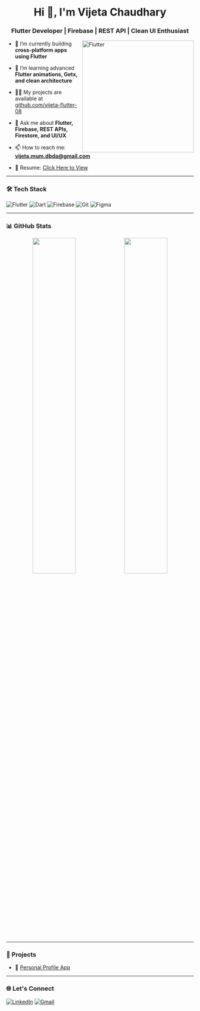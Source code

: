 <h1 align="center">Hi 👋, I'm Vijeta Chaudhary</h1>
<h3 align="center">Flutter Developer | Firebase | REST API | Clean UI Enthusiast</h3>

<img align="right" alt="Flutter" width="300" src="https://cdn.dribbble.com/users/1078347/screenshots/4171367/media/5c826be61c18c277dc0c8fbe2f6b8c6f.gif" />

- 🔭 I’m currently building **cross-platform apps using Flutter**

- 🌱 I’m learning advanced **Flutter animations, Getx, and clean architecture**

- 👨‍💻 My projects are available at [github.com/vijeta-flutter-08](https://github.com/vijeta-flutter-08)

- 💬 Ask me about **Flutter, Firebase, REST APIs, Firestore, and UI/UX**

- 📫 How to reach me: **vijeta.mum.dbda@gmail.com**

- 📄 Resume: [Click Here to View](#) <!-- add Google Drive or PDF link -->

---

### 🛠️ Tech Stack

![Flutter](https://img.shields.io/badge/Flutter-02569B?style=for-the-badge&logo=flutter&logoColor=white)
![Dart](https://img.shields.io/badge/Dart-0175C2?style=for-the-badge&logo=dart&logoColor=white)
![Firebase](https://img.shields.io/badge/Firebase-ffca28?style=for-the-badge&logo=firebase&logoColor=black)
![Git](https://img.shields.io/badge/Git-F05032?style=for-the-badge&logo=git&logoColor=white)
![Figma](https://img.shields.io/badge/Figma-F24E1E?style=for-the-badge&logo=figma&logoColor=white)

---

### 📊 GitHub Stats

<p align="center">
  <img src="https://github-readme-stats.vercel.app/api?username=vijeta-flutter-08&show_icons=true&theme=radical" width="48%" />
  <img src="https://github-readme-streak-stats.herokuapp.com/?user=vijeta-flutter-08&theme=radical" width="48%" />
</p>

---

### 🧩 Projects

- 🌱 [Personal Profile App](https://github.com/vijeta-flutter-08/personal-profile)

---

### 🌐 Let's Connect

[![LinkedIn](https://img.shields.io/badge/-LinkedIn-0A66C2?style=for-the-badge&logo=linkedin&logoColor=white)](https://linkedin.com/in/vijetachaudhary)
[![Gmail](https://img.shields.io/badge/Gmail-D14836?style=for-the-badge&logo=gmail&logoColor=white)](mailto:vijeta.mum.dbda@gmail.com)
